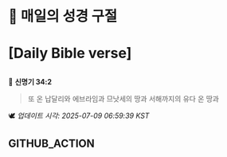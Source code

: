 # 🙏 매일의 성경 구절
# [Daily Bible verse]
##
<!-- START_BIBLE_VERSE -->
📖 **신명기 34:2**
> 또 온 납달리와 에브라임과 므낫세의 땅과 서해까지의 유다 온 땅과

🕊️ _업데이트 시각: 2025-07-09 06:59:39 KST_
  <!-- END_BIBLE_VERSE -->
## GITHUB_ACTION
